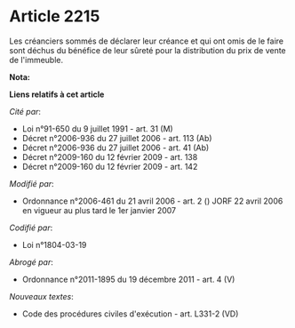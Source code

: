 # Article 2215

Les créanciers sommés de déclarer leur créance et qui ont omis de le faire sont déchus du bénéfice de leur sûreté pour la
distribution du prix de vente de l'immeuble.

**Nota:**



**Liens relatifs à cet article**

_Cité par_:

  - Loi n°91-650 du 9 juillet 1991 - art. 31 (M)
  - Décret n°2006-936 du 27 juillet 2006 - art. 113 (Ab)
  - Décret n°2006-936 du 27 juillet 2006 - art. 41 (Ab)
  - Décret n°2009-160 du 12 février 2009 - art. 138
  - Décret n°2009-160 du 12 février 2009 - art. 142

_Modifié par_:

  - Ordonnance n°2006-461 du 21 avril 2006 - art. 2 () JORF 22 avril 2006 en vigueur au plus tard le 1er janvier 2007

_Codifié par_:

  - Loi n°1804-03-19

_Abrogé par_:

  - Ordonnance n°2011-1895 du 19 décembre 2011 - art. 4 (V)

_Nouveaux textes_:

  - Code des procédures civiles d'exécution - art. L331-2 (VD)
